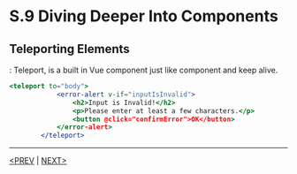 # S.9 Diving Deeper Into Components

## Teleporting Elements

: Teleport, is a built in Vue component just like component and keep alive.

```jsx
<teleport to="body">
			<error-alert v-if="inputIsInvalid">
				<h2>Input is Invalid!</h2>
				<p>Please enter at least a few characters.</p>
				<button @click="confirmError">OK</button>
			</error-alert>
		</teleport>
```

---

[<PREV](./230602.md) | [NEXT>](./230603.md)
